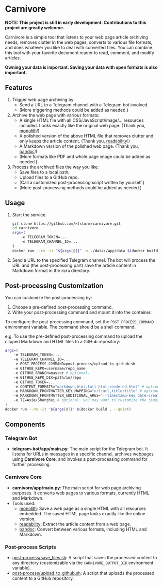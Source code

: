 # Carnivore

**NOTE: This project is still in early development. Contributions to this project are greatly welcome.**

Carnivore is a simple tool that listens to your web page article archiving needs, removes clutter in the web pages, converts to various file formats, and does whatever you like to deal with converted files. You can combine this tool with your favorite document reader to read, comment, and modify articles.

**Owning your data is important. Saving your data with open formats is also important.**

## Features

1. Trigger web page archiving by:
    - Send a URL to a Telegram channel with a Telegram bot involved.
    - (More triggering methods could be added as needed.)
2. Archive the web page with various formats:
    - A single HTML file with all CSS/JavaScript/image/... resources included. Looks exactly like the original web page. (Thank you, [monolith](https://github.com/Y2Z/monolith)!)
    - A polished version of the above HTML file that removes clutter and only keeps the article content. (Thank you, [readability](https://github.com/mozilla/readability)!)
    - A Markdown version of the polished web page. (Thank you, [pandoc](https://github.com/jgm/pandoc)!)
    - (More formats like PDF and whole page image could be added as needed.)
3. Process the archived files the way you like:
    - Save files to a local path.
    - Upload files to a GitHub repo.
    - (Call a customized post-processing script written by yourself.)
    - (More post-processing methods could be added as needed.)

## Usage

1. Start the service.

    ```sh
    git clone https://github.com/kfstorm/carnivore.git
    cd carnivore
    args=(
        -e TELEGRAM_TOKEN=...
        -e TELEGRAM_CHANNEL_ID=...
    )
    docker run --rm -it "${args[@]}" -v ./data:/app/data $(docker build . --quiet)
    ```

2. Send a URL to the specified Telegram channel. The bot will process the URL and (the post-processing part) save the article content in Markdown format in the `data` directory.

## Post-processing Customization

You can customize the post-processing by:

1. Choose a pre-defined post-processing command.
2. Write your post-processing command and mount it into the container.

To configure the post-processing command, set the `POST_PROCESS_COMMAND` environment variable. The command should be a shell command.

e.g. To use the pre-defined post-processing command to upload the clipped Markdown and HTML files to a GitHub repository:

```bash
args=(
    -e TELEGRAM_TOKEN=...
    -e TELEGRAM_CHANNEL_ID=...
    -e POST_PROCESS_COMMAND=post-process/upload_to_github.sh
    -e GITHUB_REPO=username/repo_name
    -e GITHUB_BRANCH=master # optional.
    -e GITHUB_REPO_DIR=path/in/repo
    -e GITHUB_TOKEN=...
    -e CONTENT_FORMATS="markdown,html,full_html,rendered_html" # optional. upload multiple versions of the web page. Default: markdown.
    -e MARKDOWN_FRONTMATTER_KEY_MAPPING="url:url,title:title" # optional. you may want to add frontmatter at the beginning of the Markdown file.
    -e MARKDOWN_FRONTMATTER_ADDITIONAL_ARGS="--timestamp-key date-created" # optional. you may want to add the timestamp to the frontmatter.
    -e TZ=Asia/Shanghai # optional. you may want to customize the timezone.
)
docker run --rm -it "${args[@]}" $(docker build . --quiet)
```

## Components

### Telegram Bot

- **telegram-bot/app/main.py**: The main script for the Telegram bot. It listens for URLs in messages in a specific channel, archives webpages using **Carnivore Core**, and invokes a post-processing command for further processing.

### Carnivore Core

- **carnivore/app/main.py**: The main script for web page archiving purposes. It converts web pages to various formats, currently HTML and Markdown.
- Tools used:
  - [monolith](https://github.com/Y2Z/monolith): Save a web page as a single HTML with all resources embedded. The saved HTML page looks exactly like the online version.
  - [readability](https://github.com/mozilla/readability): Extract the article content from a web page.
  - [pandoc](https://github.com/jgm/pandoc): Convert between various formats, including HTML and Markdown.

### Post-process Scripts

- [post-process/save_files.sh](process/save_files.sh): A script that saves the processed content to any directory (customizable via the `CARNIVORE_OUTPUT_DIR` environment variable).
- [post-process/upload_to_github.sh](post-process/upload_to_github.sh): A script that uploads the processed content to a GitHub repository.
